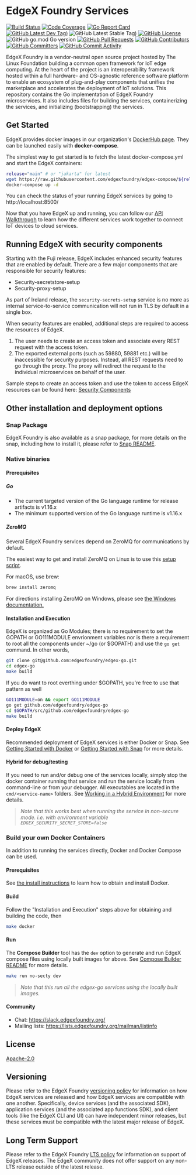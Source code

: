 # EdgeX Foundry Services
[![Build Status](https://jenkins.edgexfoundry.org/view/EdgeX%20Foundry%20Project/job/edgexfoundry/job/edgex-go/job/main/badge/icon)](https://jenkins.edgexfoundry.org/view/EdgeX%20Foundry%20Project/job/edgexfoundry/job/edgex-go/job/main/) [![Code Coverage](https://codecov.io/gh/edgexfoundry/edgex-go/branch/main/graph/badge.svg?token=Y3mpessZqk)](https://codecov.io/gh/edgexfoundry/edgex-go) [![Go Report Card](https://goreportcard.com/badge/github.com/edgexfoundry/edgex-go)](https://goreportcard.com/report/github.com/edgexfoundry/edgex-go) [![GitHub Latest Dev Tag)](https://img.shields.io/github/v/tag/edgexfoundry/edgex-go?include_prereleases&sort=semver&label=latest-dev)](https://github.com/edgexfoundry/edgex-go/tags) ![GitHub Latest Stable Tag)](https://img.shields.io/github/v/tag/edgexfoundry/edgex-go?sort=semver&label=latest-stable) [![GitHub License](https://img.shields.io/github/license/edgexfoundry/edgex-go)](https://choosealicense.com/licenses/apache-2.0/) ![GitHub go.mod Go version](https://img.shields.io/github/go-mod/go-version/edgexfoundry/edgex-go) [![GitHub Pull Requests](https://img.shields.io/github/issues-pr-raw/edgexfoundry/edgex-go)](https://github.com/edgexfoundry/edgex-go/pulls) [![GitHub Contributors](https://img.shields.io/github/contributors/edgexfoundry/edgex-go)](https://github.com/edgexfoundry/edgex-go/contributors) [![GitHub Committers](https://img.shields.io/badge/team-committers-green)](https://github.com/orgs/edgexfoundry/teams/edgex-go-committers/members) [![GitHub Commit Activity](https://img.shields.io/github/commit-activity/m/edgexfoundry/edgex-go)](https://github.com/edgexfoundry/edgex-go/commits)


EdgeX Foundry is a vendor-neutral open source project hosted by The Linux Foundation building a common open framework for IoT edge computing.  At the heart of the project is an interoperability framework hosted within a full hardware- and OS-agnostic reference software platform to enable an ecosystem of plug-and-play components that unifies the marketplace and accelerates the deployment of IoT solutions.  This repository contains the Go implementation of EdgeX Foundry microservices.  It also includes files for building the services, containerizing the services, and initializing (bootstrapping) the services.

## Get Started

EdgeX provides docker images in our organization's [DockerHub page](https://hub.docker.com/u/edgexfoundry/).
They can be launched easily with **docker-compose**.

The simplest way to get started is to fetch the latest docker-compose.yml and start the EdgeX containers:

```sh
release="main" # or "jakarta" for latest
wget https://raw.githubusercontent.com/edgexfoundry/edgex-compose/${release}/docker-compose.yml
docker-compose up -d
```

You can check the status of your running EdgeX services by going to http://localhost:8500/

Now that you have EdgeX up and running, you can follow our [API Walkthrough](https://docs.edgexfoundry.org/2.1/walk-through/Ch-Walkthrough/) to learn how the different services work together to connect IoT devices to cloud services.

## Running EdgeX with security components

Starting with the Fuji release, EdgeX includes enhanced security features that are enabled by default. There are a few major components that are responsible for security
features: 

- Security-secretstore-setup
- Security-proxy-setup

As part of Ireland release, the `security-secrets-setup` service is no more as internal service-to-service communication will not run in TLS by default in a single box.

When security features are enabled, additional steps are required to access the resources of EdgeX.

1. The user needs to create an access token and associate every REST request with the access token. 
2. The exported external ports (such as 59880, 59881 etc.) will be inaccessible for security purposes. Instead, all REST requests need to go through the proxy. The proxy will redirect the request to the individual microservices on behalf of the user.

Sample steps to create an access token and use the token to access EdgeX resources can be found here: [Security Components](SECURITY.md)

## Other installation and deployment options

### Snap Package

EdgeX Foundry is also available as a snap package, for more details
on the snap, including how to install it, please refer to [Snap README](https://github.com/edgexfoundry/edgex-go/blob/jakarta/snap/README.md).

### Native binaries

#### Prerequisites

##### Go

- The current targeted version of the Go language runtime for release artifacts is v1.16.x
- The minimum supported version of the Go language runtime is v1.16.x

##### ZeroMQ

Several EdgeX Foundry services depend on ZeroMQ for communications by default.

The easiest way to get and install ZeroMQ on Linux is to use this [setup script](https://gist.github.com/katopz/8b766a5cb0ca96c816658e9407e83d00).

For macOS, use brew:

```sh
brew install zeromq
```

For directions installing ZeroMQ on Windows, please see [the Windows documentation.](ZMQWindows.md)

#### Installation and Execution

EdgeX is organized as Go Modules; there is no requirement to set the GOPATH or
GO111MODULE envrionment variables nor is there a requirement to root all the components under ~/go
(or $GOPATH) and use the `go get` command. In other words,

```sh
git clone git@github.com:edgexfoundry/edgex-go.git
cd edgex-go
make build
```

If you do want to root everthing under $GOPATH, you're free to use that pattern as well

```sh
GO111MODULE=on && export GO111MODULE
go get github.com/edgexfoundry/edgex-go
cd $GOPATH/src/github.com/edgexfoundry/edgex-go
make build
```

#### Deploy EdgeX

Recommended deployment of EdgeX services is either Docker or Snap. See [Getting Started with Docker](https://docs.edgexfoundry.org/2.1/getting-started/Ch-GettingStartedUsers/) or [Getting Started with Snap](https://docs.edgexfoundry.org/2.1/getting-started/Ch-GettingStartedSnapUsers/) for more details. 

#### Hybrid for debug/testing

If you need to run and/or debug one of the services locally, simply stop the docker container running that service and run the service locally from command-line or from your debugger. All executables are located in the `cmd/<service-name>` folders. See [Working in a Hybrid Environment](https://docs.edgexfoundry.org/2.1/getting-started/Ch-GettingStartedHybrid/) for more details.

> *Note that this works best when running the service in non-secure mode. i.e. with environment variable `EDGEX_SECURITY_SECRET_STORE=false`*

### Build your own Docker Containers

In addition to running the services directly, Docker and Docker Compose can be used.

#### Prerequisites

See [the install instructions](https://docs.docker.com/install/) to learn how to obtain and install Docker.

#### Build

Follow the "Installation and Execution" steps above for obtaining and building the code, then

```sh
make docker 
```

#### Run 

The **Compose Builder** tool has the `dev` option to generate and run EdgeX compose files using locally built images for above. See [Compose Builder README](https://github.com/edgexfoundry/edgex-compose/tree/main/compose-builder#readme) for more details.

```bash
make run no-secty dev
```

> *Note that this run all the edgex-go services using the locally built images.*

#### Community

- Chat: <https://slack.edgexfoundry.org/>
- Mailing lists: https://lists.edgexfoundry.org/mailman/listinfo

## License

[Apache-2.0](LICENSE)

## Versioning

Please refer to the EdgeX Foundry [versioning policy](https://wiki.edgexfoundry.org/pages/viewpage.action?pageId=21823969) for information on how EdgeX services are released and how EdgeX services are compatible with one another.  Specifically, device services (and the associated SDK), application services (and the associated app functions SDK), and client tools (like the EdgeX CLI and UI) can have independent minor releases, but these services must be compatible with the latest major release of EdgeX.

## Long Term Support

Please refer to the EdgeX Foundry [LTS policy](https://wiki.edgexfoundry.org/pages/viewpage.action?pageId=69173332) for information on support of EdgeX releases. The EdgeX community does not offer support on any non-LTS release outside of the latest release.
